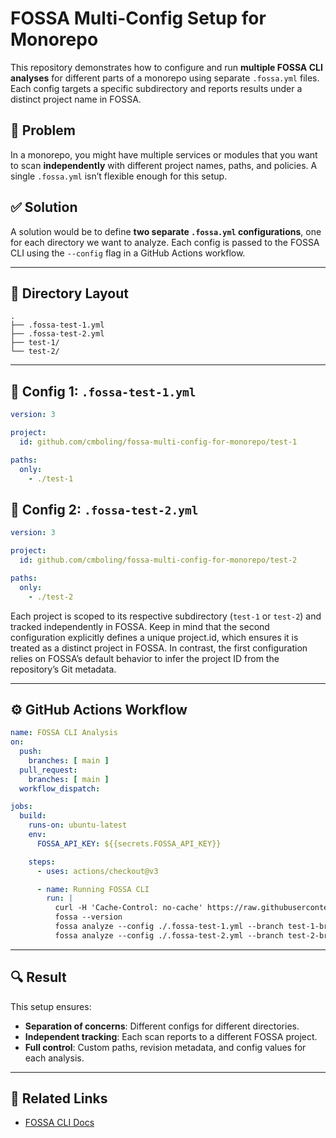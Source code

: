 # FOSSA Multi-Config Setup for Monorepo

This repository demonstrates how to configure and run **multiple FOSSA CLI analyses** for different parts of a monorepo using separate `.fossa.yml` files. Each config targets a specific subdirectory and reports results under a distinct project name in FOSSA.

## 🧠 Problem

In a monorepo, you might have multiple services or modules that you want to scan **independently** with different project names, paths, and policies. A single `.fossa.yml` isn’t flexible enough for this setup.

## ✅ Solution

A solution would be to define **two separate `.fossa.yml` configurations**, one for each directory we want to analyze. Each config is passed to the FOSSA CLI using the `--config` flag in a GitHub Actions workflow.

---

## 📁 Directory Layout

```
.
├── .fossa-test-1.yml
├── .fossa-test-2.yml
├── test-1/
└── test-2/
```

---

## 🔧 Config 1: `.fossa-test-1.yml`

```yaml
version: 3

project:
  id: github.com/cmboling/fossa-multi-config-for-monorepo/test-1

paths:
  only:
    - ./test-1
```

## 🔧 Config 2: `.fossa-test-2.yml`

```yaml
version: 3

project:
  id: github.com/cmboling/fossa-multi-config-for-monorepo/test-2

paths:
  only:
    - ./test-2
```

Each project is scoped to its respective subdirectory (`test-1` or `test-2`) and tracked independently in FOSSA. Keep in mind that the second configuration explicitly defines a unique project.id, which ensures it is treated as a distinct project in FOSSA. In contrast, the first configuration relies on FOSSA’s default behavior to infer the project ID from the repository’s Git metadata.

---

## ⚙️ GitHub Actions Workflow

```yaml
name: FOSSA CLI Analysis
on:
  push:
    branches: [ main ]
  pull_request:
    branches: [ main ]
  workflow_dispatch:

jobs:
  build:
    runs-on: ubuntu-latest
    env:
      FOSSA_API_KEY: ${{secrets.FOSSA_API_KEY}}

    steps:
      - uses: actions/checkout@v3

      - name: Running FOSSA CLI
        run: |
          curl -H 'Cache-Control: no-cache' https://raw.githubusercontent.com/fossas/fossa-cli/master/install-latest.sh | bash
          fossa --version
          fossa analyze --config ./.fossa-test-1.yml --branch test-1-branch --revision test-1-revision
          fossa analyze --config ./.fossa-test-2.yml --branch test-2-branch --revision test-2-revision
```

---

## 🔍 Result

This setup ensures:

- **Separation of concerns**: Different configs for different directories.
- **Independent tracking**: Each scan reports to a different FOSSA project.
- **Full control**: Custom paths, revision metadata, and config values for each analysis.

---

## 📎 Related Links

- [FOSSA CLI Docs](https://docs.fossa.com/docs/fossa-cli)
